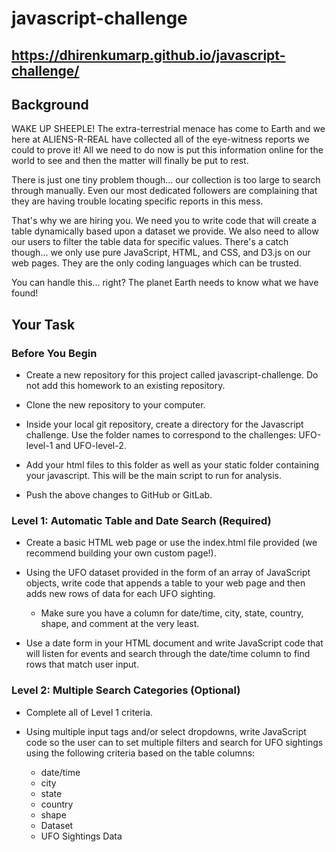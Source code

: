 # javascript-challenge

## https://dhirenkumarp.github.io/javascript-challenge/

## Background
WAKE UP SHEEPLE! The extra-terrestrial menace has come to Earth and we here at ALIENS-R-REAL have collected all of the eye-witness reports we could to prove it! All we need to do now is put this information online for the world to see and then the matter will finally be put to rest.

There is just one tiny problem though... our collection is too large to search through manually. Even our most dedicated followers are complaining that they are having trouble locating specific reports in this mess.

That's why we are hiring you. We need you to write code that will create a table dynamically based upon a dataset we provide. We also need to allow our users to filter the table data for specific values. There's a catch though... we only use pure JavaScript, HTML, and CSS, and D3.js on our web pages. They are the only coding languages which can be trusted.

You can handle this... right? The planet Earth needs to know what we have found!

## Your Task
### Before You Begin
- Create a new repository for this project called javascript-challenge. Do not add this homework to an existing repository.

- Clone the new repository to your computer.

- Inside your local git repository, create a directory for the Javascript challenge. Use the folder names to correspond to the challenges: UFO-level-1 and UFO-level-2.

- Add your html files to this folder as well as your static folder containing your javascript. This will be the main script to run for analysis.

- Push the above changes to GitHub or GitLab.

### Level 1: Automatic Table and Date Search (Required)
- Create a basic HTML web page or use the index.html file provided (we recommend building your own custom page!).

- Using the UFO dataset provided in the form of an array of JavaScript objects, write code that appends a table to your web page and then adds new rows of data for each UFO sighting.
   - Make sure you have a column for date/time, city, state, country, shape, and comment at the very least.

- Use a date form in your HTML document and write JavaScript code that will listen for events and search through the date/time column to find rows that match user input.

### Level 2: Multiple Search Categories (Optional)
- Complete all of Level 1 criteria.

- Using multiple input tags and/or select dropdowns, write JavaScript code so the user can to set multiple filters and search for UFO sightings using the following criteria based on the table columns:

    - date/time
    - city
    - state
    - country
    - shape
    - Dataset
    - UFO Sightings Data
